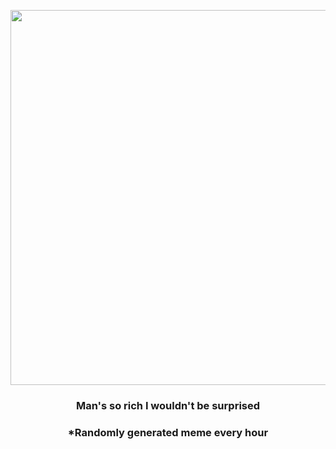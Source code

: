 <p align="center">
        <img src="https://i.redd.it/bvxft1kpi2s81.jpg" width="600" height="600">
        </p>
        <h3 align="center">Man's so rich I wouldn't be surprised</h3>
        <h3 align="center">*Randomly generated meme every hour</h3>
    